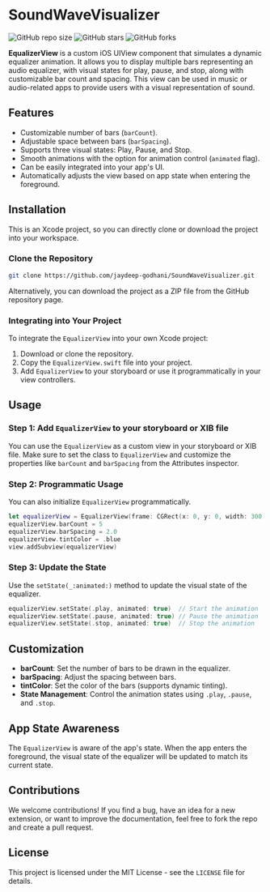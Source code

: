 # SoundWaveVisualizer

![GitHub repo size](https://img.shields.io/github/repo-size/jaydeep-godhani/SoundWaveVisualizer)
![GitHub stars](https://img.shields.io/github/stars/jaydeep-godhani/SoundWaveVisualizer?style=social)
![GitHub forks](https://img.shields.io/github/forks/jaydeep-godhani/SoundWaveVisualizer?style=social)


**EqualizerView** is a custom iOS UIView component that simulates a dynamic equalizer animation. It allows you to display multiple bars representing an audio equalizer, with visual states for play, pause, and stop, along with customizable bar count and spacing. This view can be used in music or audio-related apps to provide users with a visual representation of sound.

## Features

- Customizable number of bars (`barCount`).
- Adjustable space between bars (`barSpacing`).
- Supports three visual states: Play, Pause, and Stop.
- Smooth animations with the option for animation control (`animated` flag).
- Can be easily integrated into your app's UI.
- Automatically adjusts the view based on app state when entering the foreground.

## Installation

This is an Xcode project, so you can directly clone or download the project into your workspace.

### Clone the Repository

```bash
git clone https://github.com/jaydeep-godhani/SoundWaveVisualizer.git
```
Alternatively, you can download the project as a ZIP file from the GitHub repository page.

### Integrating into Your Project

To integrate the `EqualizerView` into your own Xcode project:

1. Download or clone the repository.
2. Copy the `EqualizerView.swift` file into your project.
3. Add `EqualizerView` to your storyboard or use it programmatically in your view controllers.

## Usage

### Step 1: Add `EqualizerView` to your storyboard or XIB file
You can use the `EqualizerView` as a custom view in your storyboard or XIB file. Make sure to set the class to `EqualizerView` and customize the properties like `barCount` and `barSpacing` from the Attributes inspector.

### Step 2: Programmatic Usage
You can also initialize `EqualizerView` programmatically.
```swift
let equalizerView = EqualizerView(frame: CGRect(x: 0, y: 0, width: 300, height: 100))
equalizerView.barCount = 5
equalizerView.barSpacing = 2.0
equalizerView.tintColor = .blue
view.addSubview(equalizerView)
```

### Step 3: Update the State
Use the `setState(_:animated:)` method to update the visual state of the equalizer.
```swift
equalizerView.setState(.play, animated: true)  // Start the animation
equalizerView.setState(.pause, animated: true) // Pause the animation
equalizerView.setState(.stop, animated: true)  // Stop the animation
```

## Customization

- **barCount**: Set the number of bars to be drawn in the equalizer.
- **barSpacing**: Adjust the spacing between bars.
- **tintColor**: Set the color of the bars (supports dynamic tinting).
- **State Management**: Control the animation states using `.play`, `.pause`, and `.stop`.

## App State Awareness

The `EqualizerView` is aware of the app's state. When the app enters the foreground, the visual state of the equalizer will be updated to match its current state.

## Contributions

We welcome contributions! If you find a bug, have an idea for a new extension, or want to improve the documentation, feel free to fork the repo and create a pull request.

## License

This project is licensed under the MIT License - see the `LICENSE` file for details.
